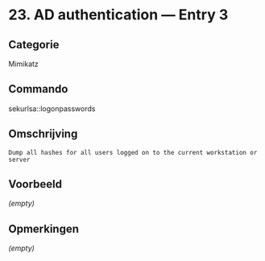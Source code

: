 # 23. AD authentication — Entry 3

## Categorie

Mimikatz

## Commando

sekurlsa::logonpasswords

## Omschrijving

```
Dump all hashes for all users logged on to the current workstation or server
```

## Voorbeeld

_(empty)_

## Opmerkingen

_(empty)_

